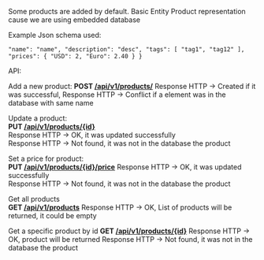 Some products are added by default.
Basic Entity Product representation cause we are using embedded database
 
Example Json schema used:

`"name": "name",
    "description": "desc",
     "tags": [
         "tag1",
         "tag12"
     ],
     "prices": {
         "USD": 2,
         "Euro": 2.40
     }
 }`
         
          
API:

Add a new product:
   **POST [/api/v1/products/]()**
   Response HTTP -> Created if it was successful,
   Response HTTP -> Conflict if a element was in the database with same name
   
 
Update a product:            
   **PUT [/api/v1/products/{id}]()**    
   Response HTTP -> OK, it was updated successfully             
   Response HTTP -> Not found, it was not in the database the product 
            
               
Set a price for product:       
   **PUT [/api/v1/products/{id}/price]()**
   Response HTTP -> OK, it was updated successfully             
   Response HTTP -> Not found, it was not in the database the product 

Get all products             
   **GET [/api/v1/products]()**
   Response HTTP -> OK, List of products will be returned,
    it could be empty

Get a specific product by id
   **GET [/api/v1/products/{id}]()**
   Response HTTP -> OK, product will be returned
   Response HTTP -> Not found, it was not in the database the product 
   
